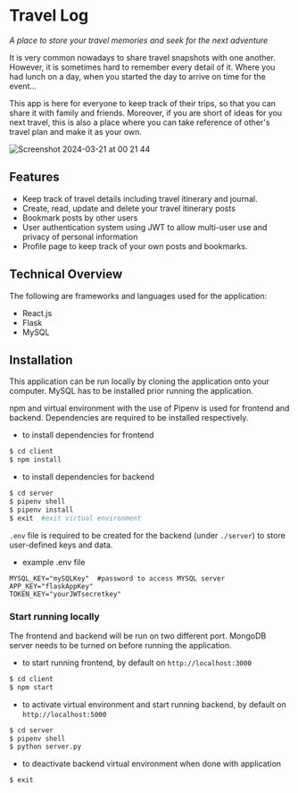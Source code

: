 # Travel Log

*A place to store your travel memories and seek for the next adventure*

It is very common nowadays to share travel snapshots with one another. However, it is sometimes hard to remember every detail of it. 
Where you had lunch on a day, when you started the day to arrive on time for the event...  
  
This app is here for everyone to keep track of their trips, so that you can share it with family and friends. Moreover, if you are short of ideas for you next travel, this is also a place where you can take reference of other's travel plan and make it as your own.

![Screenshot 2024-03-21 at 00 21 44](https://github.com/hhmmak/travel_log/assets/100734684/2742c402-6416-43cd-b6c8-08cce721d734)


## Features
* Keep track of travel details including travel itinerary and journal.
* Create, read, update and delete your travel itinerary posts
* Bookmark posts by other users
* User authentication system using JWT to allow multi-user use and privacy of personal information
* Profile page to keep track of your own posts and bookmarks.

## Technical Overview
The following are frameworks and languages used for the application:
* React.js
* Flask
* MySQL

## Installation
This application can be run locally by cloning the application onto your computer. MySQL has to be installed prior running the application.

npm and virtual environment with the use of Pipenv is used for frontend and backend. Dependencies are required to be installed respectively.
* to install dependencies for frontend
```bash
$ cd client
$ npm install
```
* to install dependencies for backend
```bash
$ cd server
$ pipenv shell
$ pipenv install
$ exit  #exit virtual environment
```
`.env` file is required to be created for the backend (under `./server`) to store user-defined keys and data.
* example .env file
```env
MYSQL_KEY="mySQLKey"  #password to access MYSQL server
APP_KEY="flaskAppKey"
TOKEN_KEY="yourJWTsecretkey"
```

### Start running locally
The frontend and backend will be run on two different port. MongoDB server needs to be turned on before running the application.
* to start running frontend, by default on `http://localhost:3000`
```bash
$ cd client
$ npm start
```
* to activate virtual environment and start running backend, by default on `http://localhost:5000`
```bash
$ cd server
$ pipenv shell
$ python server.py
```
* to deactivate backend virtual environment when done with application
```bash
$ exit
```
